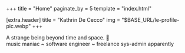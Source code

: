+++
title = "Home"
paginate_by = 5
template = "index.html"

[extra.header]
title = "Kathrin De Cecco"
img = "$BASE_URL/le-profile-pic.webp"
+++

A strange being beyond time and space. 👾 \
music maniac ~ software engineer ~ freelance sys-admin apparently
